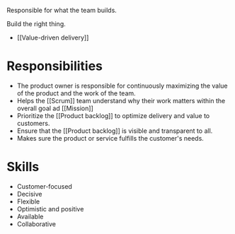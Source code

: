 Responsible for what the team builds. 

Build the right thing.
- [[Value-driven delivery]]

# Responsibilities
- The product owner is responsible for continuously maximizing the value of the product and the work of the team.
- Helps the [[Scrum]] team understand why their work matters within the overall goal ad [[Mission]]
- Prioritize the [[Product backlog]] to optimize delivery and value to customers.
- Ensure that the [[Product backlog]] is visible and transparent to all.
- Makes sure the product or service fulfills the customer's needs.


# Skills
- Customer-focused
- Decisive
- Flexible
- Optimistic and positive
- Available
- Collaborative